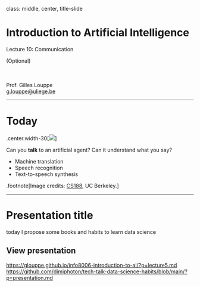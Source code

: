 class: middle, center, title-slide

# Introduction to Artificial Intelligence

Lecture 10: Communication

(Optional)

<br><br>
Prof. Gilles Louppe<br>
[g.louppe@uliege.be](mailto:g.louppe@uliege.be)

---

# Today

.center.width-30[![](figures/lec10/robot-speech.png)]

Can you **talk** to an artificial agent? Can it understand what you say?

- Machine translation
- Speech recognition
- Text-to-speech synthesis

.footnote[Image credits: [CS188](https://inst.eecs.berkeley.edu/~cs188/), UC Berkeley.]

---

# Presentation title

today I propose some books and habits to learn data science



## View presentation



https://glouppe.github.io/info8006-introduction-to-ai/?p=lecture5.md
https://github.com/dimiphoton/tech-talk-data-science-habits/blob/main/?p=presentation.md
